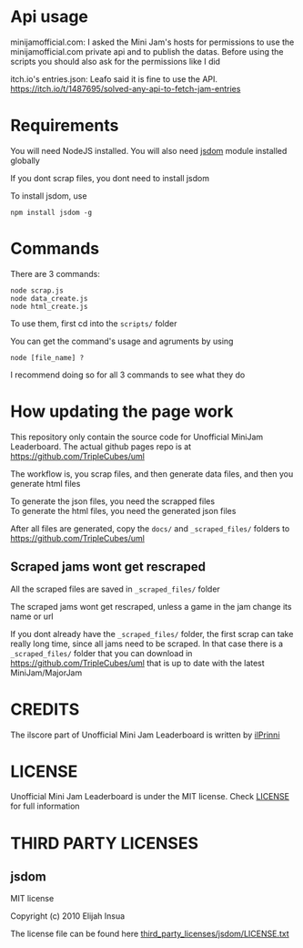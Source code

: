 # Api usage
minijamofficial.com: I asked the Mini Jam's hosts for permissions to use the minijamofficial.com private api and to publish the datas. Before using the scripts you should also ask for the permissions like I did

itch.io's entries.json: Leafo said it is fine to use the API. https://itch.io/t/1487695/solved-any-api-to-fetch-jam-entries

# Requirements
You will need NodeJS installed. You will also need [jsdom](https://www.npmjs.com/package/jsdom) module installed globally

If you dont scrap files, you dont need to install jsdom

To install jsdom, use

```
npm install jsdom -g
```

# Commands
There are 3 commands:

```
node scrap.js
node data_create.js
node html_create.js
```

To use them, first cd into the `scripts/` folder

You can get the command's usage and agruments by using

```
node [file_name] ?
```

I recommend doing so for all 3 commands to see what they do

# How updating the page work

This repository only contain the source code for Unofficial MiniJam Leaderboard. The actual github pages repo is at https://github.com/TripleCubes/uml

The workflow is, you scrap files, and then generate data files, and then you generate html files

To generate the json files, you need the scrapped files \
To generate the html files, you need the generated json files

After all files are generated, copy the `docs/` and `_scraped_files/` folders to https://github.com/TripleCubes/uml

## Scraped jams wont get rescraped
All the scraped files are saved in `_scraped_files/` folder

The scraped jams wont get rescraped, unless a game in the jam change its name or url

If you dont already have the `_scraped_files/` folder, the first scrap can take really long time, since all jams need to be scraped. In that case there is a `_scraped_files/` folder that you can download in https://github.com/TripleCubes/uml that is up to date with the latest MiniJam/MajorJam

# CREDITS
The ilscore part of Unofficial Mini Jam Leaderboard is written by [ilPrinni](https://github.com/iLays1)

# LICENSE
Unofficial Mini Jam Leaderboard is under the MIT license. Check [LICENSE](LICENSE) for full information

# THIRD PARTY LICENSES
## jsdom
MIT license

Copyright (c) 2010 Elijah Insua

The license file can be found here [third_party_licenses/jsdom/LICENSE.txt](third_party_licenses/jsdom/LICENSE.txt)
